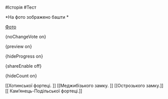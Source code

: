 #Історія #Тест

*На фото зображено башти *

[Фото](https://zno.osvita.ua//doc/images/znotest/101/10132/371.png)

{noChangeVote on}

{preview on}

{hideProgress on}

{shareEnable off}

{hideCount on}

[[Хотинської фортеці. ]]
[[Меджибізького замку. ]]
[[Острозького замку.]]
[[ Кам’янець-Подільської фортеці.]]
